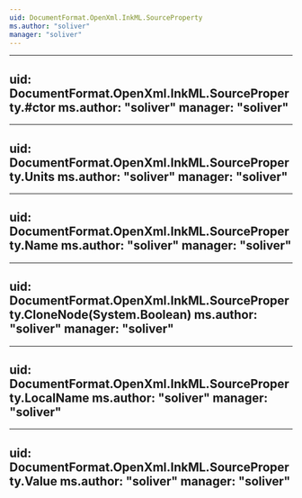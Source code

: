 ```yaml
---
uid: DocumentFormat.OpenXml.InkML.SourceProperty
ms.author: "soliver"
manager: "soliver"
---
```


---
uid: DocumentFormat.OpenXml.InkML.SourceProperty.#ctor
ms.author: "soliver"
manager: "soliver"
---

---
uid: DocumentFormat.OpenXml.InkML.SourceProperty.Units
ms.author: "soliver"
manager: "soliver"
---

---
uid: DocumentFormat.OpenXml.InkML.SourceProperty.Name
ms.author: "soliver"
manager: "soliver"
---

---
uid: DocumentFormat.OpenXml.InkML.SourceProperty.CloneNode(System.Boolean)
ms.author: "soliver"
manager: "soliver"
---

---
uid: DocumentFormat.OpenXml.InkML.SourceProperty.LocalName
ms.author: "soliver"
manager: "soliver"
---

---
uid: DocumentFormat.OpenXml.InkML.SourceProperty.Value
ms.author: "soliver"
manager: "soliver"
---
